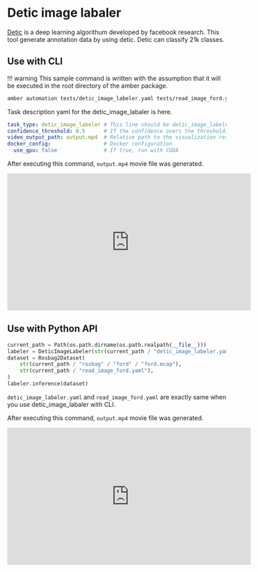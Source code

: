 # Detic image labaler

[Detic](https://github.com/facebookresearch/Detic) is a deep learning algorithum developed by facebook research.
This tool generate annotation data by using detic.
Detic can classify 21k classes.

## Use with CLI

!!! warning
    This sample command is written with the assumption that it will be executed in the root directory of the amber package.

```bash
amber automation tests/detic_image_labeler.yaml tests/read_image_ford.yaml tests/rosbag/ford/ford.mcap
```

Task description yaml for the detic_image_labaler is here.

```yaml
task_type: detic_image_labeler # This line should be detic_image_labeler
confidence_threshold: 0.5      # If the confidence overs the threshold, detic determines the object are exists.
video_output_path: output.mp4  # Relative path to the visualization result.
docker_config:                 # Docker configuration
  use_gpu: false               # If true, run with CUDA
```

After executing this command, `output.mp4` movie file was generated.
<iframe width="560" height="315" src="https://www.youtube.com/embed/OPR3ZVzRXCM" title="YouTube video player" frameborder="0" allow="accelerometer; autoplay; clipboard-write; encrypted-media; gyroscope; picture-in-picture; web-share" allowfullscreen></iframe>

## Use with Python API

```python
current_path = Path(os.path.dirname(os.path.realpath(__file__)))
labeler = DeticImageLabeler(str(current_path / "detic_image_labeler.yaml"))
dataset = Rosbag2Dataset(
    str(current_path / "rosbag" / "ford" / "ford.mcap"),
    str(current_path / "read_image_ford.yaml"),
)
labeler.inference(dataset)
```

`detic_image_labeler.yaml` and `read_image_ford.yaml` are exactly same when you use detic_image_labaler with CLI.

After executing this command, `output.mp4` movie file was generated.
<iframe width="560" height="315" src="https://www.youtube.com/embed/OPR3ZVzRXCM" title="YouTube video player" frameborder="0" allow="accelerometer; autoplay; clipboard-write; encrypted-media; gyroscope; picture-in-picture; web-share" allowfullscreen></iframe>
